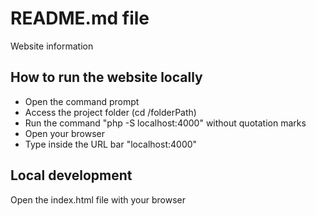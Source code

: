 # README.md file

Website information

## How to run the website locally 

* Open the command prompt
* Access the project folder (cd /folderPath)
* Run the command "php -S localhost:4000" without quotation marks
* Open your browser
* Type inside the URL bar "localhost:4000"

## Local development

Open the index.html file with your browser
